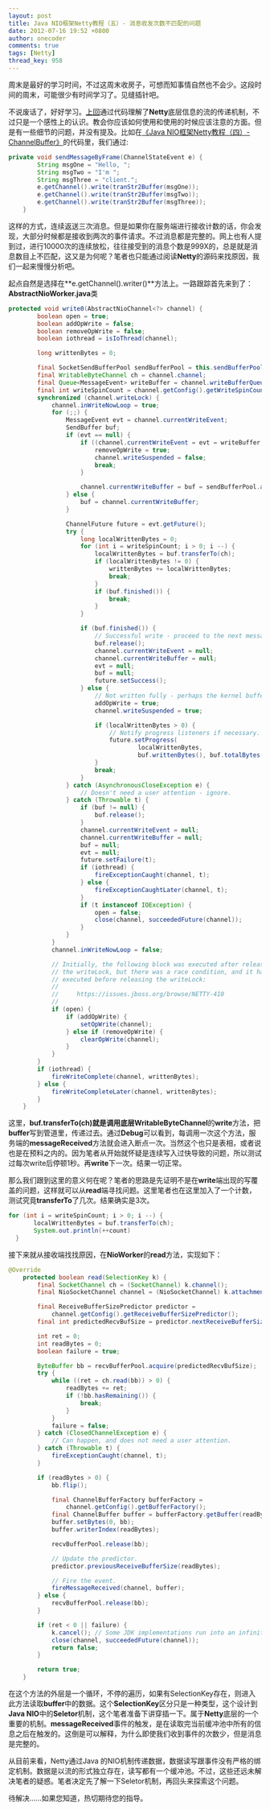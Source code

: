 ```yaml
---
layout: post
title: Java NIO框架Netty教程（五）- 消息收发次数不匹配的问题
date: 2012-07-16 19:52 +0800
author: onecoder
comments: true
tags: [Netty]
thread_key: 958
---
```

周末是最好的学习时间，不过这周末收房子，可想而知事情自然也不会少。这段时间的周末，可能很少有时间学习了。见缝插针吧。

不说废话了，好好学习。<a href="http://www.coderli.com/netty-channel-stream/" target="\_blank">上回</a>通过代码理解了**Netty**底层信息的流的传递机制，不过只是一个感性上的认识。教会你应该如何使用和使用的时候应该注意的方面。但是有一些细节的问题，并没有提及。比如在<a href="http://www.coderli.com/netty-channel-stream/" target="\_blank">《Java NIO框架Netty教程（四）- ChannelBuffer》</a>的代码里，我们通过:

```java
private void sendMessageByFrame(ChannelStateEvent e) {
		String msgOne = "Hello, ";
		String msgTwo = "I'm ";
		String msgThree = "client.";
		e.getChannel().write(tranStr2Buffer(msgOne));
		e.getChannel().write(tranStr2Buffer(msgTwo));
		e.getChannel().write(tranStr2Buffer(msgThree));
	}
```

这样的方式，连续返送三次消息。但是如果你在服务端进行接收计数的话，你会发现，大部分时候都是接收到两次的事件请求。不过消息都是完整的。网上也有人提到过，进行10000次的连续放松，往往接受到的消息个数是999X的，总是就是消息数目上不匹配，这又是为何呢？笔者也只能通过阅读**Netty**的源码来找原因，我们一起来慢慢分析吧。

起点自然是选择在**e.getChannel().writer()**方法上。一路跟踪首先来到了：**AbstractNioWorker.java**类

```java
protected void write0(AbstractNioChannel<?> channel) {
        boolean open = true;
        boolean addOpWrite = false;
        boolean removeOpWrite = false;
        boolean iothread = isIoThread(channel);

        long writtenBytes = 0;

        final SocketSendBufferPool sendBufferPool = this.sendBufferPool;
        final WritableByteChannel ch = channel.channel;
        final Queue<MessageEvent> writeBuffer = channel.writeBufferQueue;
        final int writeSpinCount = channel.getConfig().getWriteSpinCount();
        synchronized (channel.writeLock) {
            channel.inWriteNowLoop = true;
            for (;;) {
                MessageEvent evt = channel.currentWriteEvent;
                SendBuffer buf;
                if (evt == null) {
                    if ((channel.currentWriteEvent = evt = writeBuffer.poll()) == null) {
                        removeOpWrite = true;
                        channel.writeSuspended = false;
                        break;
                    }

                    channel.currentWriteBuffer = buf = sendBufferPool.acquire(evt.getMessage());
                } else {
                    buf = channel.currentWriteBuffer;
                }

                ChannelFuture future = evt.getFuture();
                try {
                    long localWrittenBytes = 0;
                    for (int i = writeSpinCount; i > 0; i --) {
                        localWrittenBytes = buf.transferTo(ch);
                        if (localWrittenBytes != 0) {
                            writtenBytes += localWrittenBytes;
                            break;
                        }
                        if (buf.finished()) {
                            break;
                        }
                    }

                    if (buf.finished()) {
                        // Successful write - proceed to the next message.
                        buf.release();
                        channel.currentWriteEvent = null;
                        channel.currentWriteBuffer = null;
                        evt = null;
                        buf = null;
                        future.setSuccess();
                    } else {
                        // Not written fully - perhaps the kernel buffer is full.
                        addOpWrite = true;
                        channel.writeSuspended = true;

                        if (localWrittenBytes > 0) {
                            // Notify progress listeners if necessary.
                            future.setProgress(
                                    localWrittenBytes,
                                    buf.writtenBytes(), buf.totalBytes());
                        }
                        break;
                    }
                } catch (AsynchronousCloseException e) {
                    // Doesn't need a user attention - ignore.
                } catch (Throwable t) {
                    if (buf != null) {
                        buf.release();
                    }
                    channel.currentWriteEvent = null;
                    channel.currentWriteBuffer = null;
                    buf = null;
                    evt = null;
                    future.setFailure(t);
                    if (iothread) {
                        fireExceptionCaught(channel, t);
                    } else {
                        fireExceptionCaughtLater(channel, t);
                    }
                    if (t instanceof IOException) {
                        open = false;
                        close(channel, succeededFuture(channel));
                    }
                }
            }
            channel.inWriteNowLoop = false;

            // Initially, the following block was executed after releasing
            // the writeLock, but there was a race condition, and it has to be
            // executed before releasing the writeLock:
            //
            //     https://issues.jboss.org/browse/NETTY-410
            //
            if (open) {
                if (addOpWrite) {
                    setOpWrite(channel);
                } else if (removeOpWrite) {
                    clearOpWrite(channel);
                }
            }
        }
        if (iothread) {
            fireWriteComplete(channel, writtenBytes);
        } else {
            fireWriteCompleteLater(channel, writtenBytes);
        }
    }
```

这里，**buf.transferTo(ch)**就是调用底层**WritableByteChannel**的**write**方法，把**buffer**写到管道里，传递过去。通过**Debug**可以看到，每调用一次这个方法，服务端的**messageReceived**方法就会进入断点一次。当然这个也只是表相，或者说也是在预料之内的。因为笔者从开始就怀疑是连续写入过快导致的问题，所以测试过每次write后停顿1秒。再**write**下一次。结果一切正常。

那么我们跟到这里的意义何在呢？笔者的思路是先证明不是在**write**端出现的写覆盖的问题，这样就可以从**read**端寻找问题。这里笔者也在这里加入了一个计数，测试究竟**transferTo**了几次。结果确实是3次。

```java
for (int i = writeSpinCount; i > 0; i --) {
       localWrittenBytes = buf.transferTo(ch);
       System.out.println(++count)
  }
```

接下来就从接收端找找原因，在**NioWorker**的**read**方法，实现如下：

```java
@Override
    protected boolean read(SelectionKey k) {
        final SocketChannel ch = (SocketChannel) k.channel();
        final NioSocketChannel channel = (NioSocketChannel) k.attachment();

        final ReceiveBufferSizePredictor predictor =
            channel.getConfig().getReceiveBufferSizePredictor();
        final int predictedRecvBufSize = predictor.nextReceiveBufferSize();

        int ret = 0;
        int readBytes = 0;
        boolean failure = true;

        ByteBuffer bb = recvBufferPool.acquire(predictedRecvBufSize);
        try {
            while ((ret = ch.read(bb)) > 0) {
                readBytes += ret;
                if (!bb.hasRemaining()) {
                    break;
                }
            }
            failure = false;
        } catch (ClosedChannelException e) {
            // Can happen, and does not need a user attention.
        } catch (Throwable t) {
            fireExceptionCaught(channel, t);
        }

        if (readBytes > 0) {
            bb.flip();

            final ChannelBufferFactory bufferFactory =
                channel.getConfig().getBufferFactory();
            final ChannelBuffer buffer = bufferFactory.getBuffer(readBytes);
            buffer.setBytes(0, bb);
            buffer.writerIndex(readBytes);

            recvBufferPool.release(bb);

            // Update the predictor.
            predictor.previousReceiveBufferSize(readBytes);

            // Fire the event.
            fireMessageReceived(channel, buffer);
        } else {
            recvBufferPool.release(bb);
        }

        if (ret < 0 || failure) {
            k.cancel(); // Some JDK implementations run into an infinite loop without this.
            close(channel, succeededFuture(channel));
            return false;
        }

        return true;
    }
```

在这个方法的外层是一个循环，不停的遍历，如果有SelectionKey存在，则进入此方法读取**buffer**中的数据。这个**SelectionKey**区分只是一种类型，这个设计到**Java NIO**中的**Seletor**机制，这个笔者准备下讲穿插一下。属于**Netty**底层的一个重要的机制。**messageReceived**事件的触发，是在读取完当前缓冲池中所有的信息之后在触发的。这倒是可以解释，为什么即使我们收到事件的次数少，但是消息是完整的。

从目前来看，Netty通过Java 的NIO机制传递数据，数据读写跟事件没有严格的绑定机制。数据是以流的形式独立存在，读写都有一个缓冲池。不过，这些还远未解决笔者的疑惑。笔者决定先了解一下Seletor机制，再回头来探索这个问题。

待解决……如果您知道，热切期待您的指导。